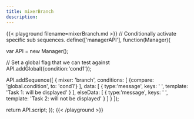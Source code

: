 ```yaml
---
title: mixerBranch
description:
---
```


{{< playground filename=mixerBranch.md >}}
// Conditionally activate specific sub sequences.
define(['managerAPI'], function(Manager){

  var API = new Manager();

  // Set a global flag that we can test against
  API.addGlobal({condition:'cond1'});

  API.addSequence([
    {
      mixer: 'branch',
      conditions: [
        {compare: 'global.condition', to: 'cond1'}
      ],
      data: [
        {
          type:'message',
          keys: ' ',
          template: 'Task 1: will be displayed'
        }
      ],
      elseData: [
        {
          type:'message',
          keys: ' ',
          template: 'Task 2: will not be displayed'
        }
      ]
    }
  ]);

  return API.script;
});
{{< /playground >}}
